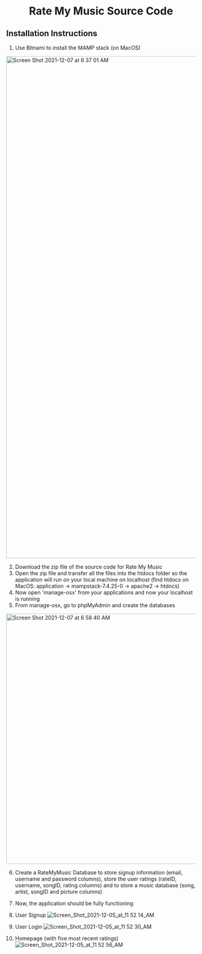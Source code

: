 # <h1 align="center">Rate My Music Source Code </h1>

## Installation Instructions
1) Use Bitnami to install the MAMP stack (on MacOS)
<img width="1334" alt="Screen Shot 2021-12-07 at 6 37 01 AM" src="https://user-images.githubusercontent.com/90287606/145031841-16766fa2-1329-40ea-b9c6-2fe3824d81d7.png">

2) Download the zip file of the source code for Rate My Music
3) Open the zip file and transfer all the files into the htdocs folder so the application will run on your local machine on localhost (find htdocs on MacOS: application &#8594; mampstack-7.4.25-0 &#8594; apache2 &#8594; htdocs)
4) Now open 'manage-osx' from your applications and now your localhost is running
5) From manage-osx, go to phpMyAdmin and create the databases
<img width="665" alt="Screen Shot 2021-12-07 at 6 58 40 AM" src="https://user-images.githubusercontent.com/90287606/145033438-fe41ac0a-2f0a-4dfc-9780-106f15a05373.png">

6) Create a RateMyMusic Database to store signup information (email, username and password columns), store the user ratings (rateID, username, songID, rating columns) and to store a music database (song, artist, songID and picture columns)
7) Now, the application should be fully functioning 
8) User Signup
![Screen_Shot_2021-12-05_at_11 52 14_AM](https://user-images.githubusercontent.com/90287606/145034297-203fa7c0-bc4e-4adc-bfa6-5c8024da22f2.png)

9) User Login
![Screen_Shot_2021-12-05_at_11 52 30_AM](https://user-images.githubusercontent.com/90287606/145034369-e5924158-01f6-424b-9604-2f7515d760cc.png)

10) Homepage (with five most recent ratings)
![Screen_Shot_2021-12-05_at_11 52 56_AM](https://user-images.githubusercontent.com/90287606/145034485-9180ac18-04d5-4255-9752-6989ab406f38.png)
